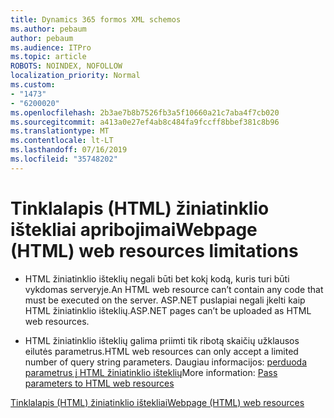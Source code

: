```yaml
---
title: Dynamics 365 formos XML schemos
ms.author: pebaum
author: pebaum
ms.audience: ITPro
ms.topic: article
ROBOTS: NOINDEX, NOFOLLOW
localization_priority: Normal
ms.custom:
- "1473"
- "6200020"
ms.openlocfilehash: 2b3ae7b8b7526fb3a5f10660a21c7aba4f7cb020
ms.sourcegitcommit: a413a0e27ef4ab8c484fa9fccff8bbef381c8b96
ms.translationtype: MT
ms.contentlocale: lt-LT
ms.lasthandoff: 07/16/2019
ms.locfileid: "35748202"
---
```

# <a name="webpage-html-web-resources-limitations"></a><span data-ttu-id="c0760-102">Tinklalapis (HTML) žiniatinklio ištekliai apribojimai</span><span class="sxs-lookup"><span data-stu-id="c0760-102">Webpage (HTML) web resources limitations</span></span>

* <span data-ttu-id="c0760-103">HTML žiniatinklio išteklių negali būti bet kokį kodą, kuris turi būti vykdomas serveryje.</span><span class="sxs-lookup"><span data-stu-id="c0760-103">An HTML web resource can’t contain any code that must be executed on the server.</span></span> <span data-ttu-id="c0760-104">ASP.NET puslapiai negali įkelti kaip HTML žiniatinklio išteklių.</span><span class="sxs-lookup"><span data-stu-id="c0760-104">ASP.NET pages can’t be uploaded as HTML web resources.</span></span>

* <span data-ttu-id="c0760-105">HTML žiniatinklio išteklių galima priimti tik ribotą skaičių užklausos eilutės parametrus.</span><span class="sxs-lookup"><span data-stu-id="c0760-105">HTML web resources can only accept a limited number of query string parameters.</span></span> <span data-ttu-id="c0760-106">Daugiau informacijos: [perduoda parametrus į HTML žiniatinklio išteklių](https://docs.microsoft.com/en-us/dynamics365/customer-engagement/developer/webpage-html-web-resources#BKMK_PassingParametersToWebResources)</span><span class="sxs-lookup"><span data-stu-id="c0760-106">More information: [Pass parameters to HTML web resources](https://docs.microsoft.com/en-us/dynamics365/customer-engagement/developer/webpage-html-web-resources#BKMK_PassingParametersToWebResources)</span></span>

[<span data-ttu-id="c0760-107">Tinklalapis (HTML) žiniatinklio ištekliai</span><span class="sxs-lookup"><span data-stu-id="c0760-107">Webpage (HTML) web resources</span></span>](https://docs.microsoft.com/dynamics365/customer-engagement/developer/webpage-html-web-resources)
